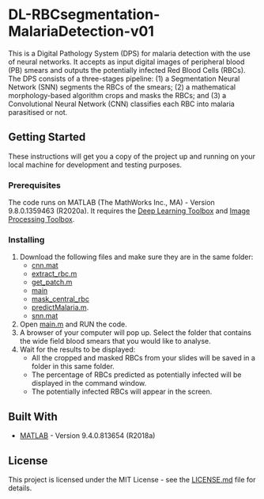 # DL-RBCsegmentation-MalariaDetection-v01

This is a Digital Pathology System (DPS) for malaria detection with the use of neural networks. It accepts as input digital images of peripheral blood (PB) smears and outputs the potentially infected Red Blood Cells (RBCs). The DPS consists of a three-stages pipeline: (1) a Segmentation Neural Network (SNN) segments the RBCs of the smears; (2) a mathematical morphology-based algorithm crops and masks the RBCs; and (3) a Convolutional Neural Network (CNN) classifies each RBC into malaria parasitised or not.

## Getting Started

These instructions will get you a copy of the project up and running on your local machine for development and testing purposes.

### Prerequisites

The code runs on MATLAB (The MathWorks Inc., MA) - Version 9.8.0.1359463 (R2020a). It requires the [Deep Learning Toolbox](https://www.mathworks.com/products/deep-learning.html) and [Image Processing Toolbox](https://www.mathworks.com/products/image.html).

### Installing

1) Download the following files and make sure they are in the same folder:
	* [cnn.mat](https://github.com/mariadeor/DL-RBCSegmentation-MalariaDetection-v01/blob/master/cnn.mat)
	* [extract_rbc.m](https://github.com/mariadeor/DL-RBCSegmentation-MalariaDetection-v01/blob/master/extract_rbc.m)
	* [get_patch.m](https://github.com/mariadeor/DL-RBCSegmentation-MalariaDetection-v01/blob/master/get_patch.m)
	* [main](https://github.com/mariadeor/DL-RBCSegmentation-MalariaDetection-v01/blob/master/main.m)
	* [mask_central_rbc](https://github.com/mariadeor/DL-RBCSegmentation-MalariaDetection-v01/blob/master/mask_central_rbc.m)
	* [predictMalaria.m](https://github.com/mariadeor/DL-RBCSegmentation-MalariaDetection-v01/blob/master/predict_malaria.m).
	* [snn.mat](https://github.com/mariadeor/DL-RBCSegmentation-MalariaDetection-v01/blob/master/snn.mat)
2) Open [main.m](https://github.com/mariadeor/DL-RBCSegmentation-MalariaDetection-v01/blob/master/main.m) and RUN the code.
3) A browser of your computer will pop up. Select the folder that contains the wide field blood smears that you would like to analyse.
4) Wait for the results to be displayed:
	* All the cropped and masked RBCs from your slides will be saved in a folder in this same folder.
	* The percentage of RBCs predicted as potentially infected will be displayed in the command window.
	* The potentially infected RBCs will appear in the screen.

## Built With

* [MATLAB](https://www.mathworks.com/company/newsroom/mathworks-announces-release-2018a-of-the-matlab-and-simulink-product-families.html) - Version 9.4.0.813654 (R2018a)

## License

This project is licensed under the MIT License - see the [LICENSE.md](https://github.com/mariadeor/DL-RBCSegmentation-MalariaDetection-v01/blob/master/LICENSE) file for details.
